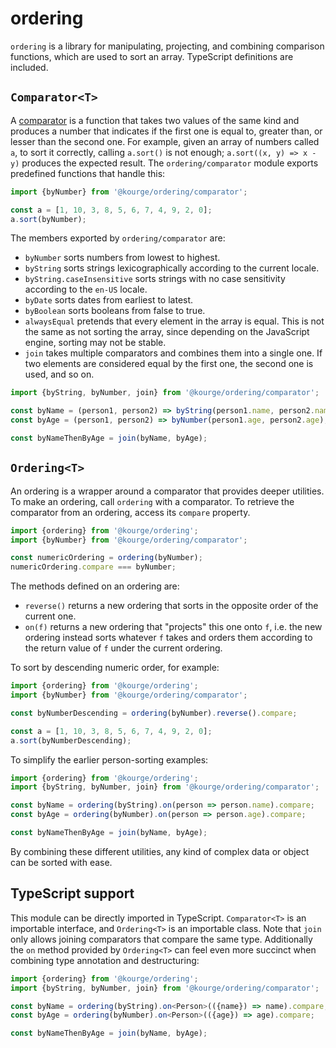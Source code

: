 # ordering

`ordering` is a library for manipulating, projecting, and combining comparison
functions, which are used to sort an array. TypeScript definitions are included.

## `Comparator<T>`

A [comparator](https://developer.mozilla.org/en-US/docs/Web/JavaScript/Reference/Global_Objects/Array/sort#Description)
is a function that takes two values of the same kind and produces a number that
indicates if the first one is equal to, greater than, or lesser than the second
one. For example, given an array of numbers called `a`, to sort it correctly,
calling `a.sort()` is not enough; `a.sort((x, y) => x - y)` produces the
expected result. The `ordering/comparator` module exports predefined functions
that handle this:

```js
import {byNumber} from '@kourge/ordering/comparator';

const a = [1, 10, 3, 8, 5, 6, 7, 4, 9, 2, 0];
a.sort(byNumber);
```

The members exported by `ordering/comparator` are:
- `byNumber` sorts numbers from lowest to highest.
- `byString` sorts strings lexicographically according to the current locale.
- `byString.caseInsensitive` sorts strings with no case sensitivity according
  to the `en-US` locale.
- `byDate` sorts dates from earliest to latest.
- `byBoolean` sorts booleans from false to true.
- `alwaysEqual` pretends that every element in the array is equal. This is not
  the same as not sorting the array, since depending on the JavaScript engine,
  sorting may not be stable.
- `join` takes multiple comparators and combines them into a single one. If two
  elements are considered equal by the first one, the second one is used, and
  so on.

```js
import {byString, byNumber, join} from '@kourge/ordering/comparator';

const byName = (person1, person2) => byString(person1.name, person2.name);
const byAge = (person1, person2) => byNumber(person1.age, person2.age);

const byNameThenByAge = join(byName, byAge);
```

## `Ordering<T>`

An ordering is a wrapper around a comparator that provides deeper utilities. To
make an ordering, call `ordering` with a comparator. To retrieve the comparator
from an ordering, access its `compare` property.

```js
import {ordering} from '@kourge/ordering';
import {byNumber} from '@kourge/ordering/comparator';

const numericOrdering = ordering(byNumber);
numericOrdering.compare === byNumber;
```

The methods defined on an ordering are:
- `reverse()` returns a new ordering that sorts in the opposite order of the
  current one.
- `on(f)` returns a new ordering that "projects" this one onto `f`, i.e. the
  new ordering instead sorts whatever `f` takes and orders them according to
  the return value of `f` under the current ordering.

To sort by descending numeric order, for example:

```js
import {ordering} from '@kourge/ordering';
import {byNumber} from '@kourge/ordering/comparator';

const byNumberDescending = ordering(byNumber).reverse().compare;

const a = [1, 10, 3, 8, 5, 6, 7, 4, 9, 2, 0];
a.sort(byNumberDescending);
```

To simplify the earlier person-sorting examples:

```js
import {ordering} from '@kourge/ordering';
import {byString, byNumber, join} from '@kourge/ordering/comparator';

const byName = ordering(byString).on(person => person.name).compare;
const byAge = ordering(byNumber).on(person => person.age).compare;

const byNameThenByAge = join(byName, byAge);
```

By combining these different utilities, any kind of complex data or object can
be sorted with ease.

## TypeScript support

This module can be directly imported in TypeScript. `Comparator<T>` is an
importable interface, and `Ordering<T>` is an importable class. Note that
`join` only allows joining comparators that compare the same type. Additionally
the `on` method provided by `Ordering<T>` can feel even more succinct when
combining type annotation and destructuring:

```ts
import {ordering} from '@kourge/ordering';
import {byString, byNumber, join} from '@kourge/ordering/comparator';

const byName = ordering(byString).on<Person>(({name}) => name).compare;
const byAge = ordering(byNumber).on<Person>(({age}) => age).compare;

const byNameThenByAge = join(byName, byAge);
```